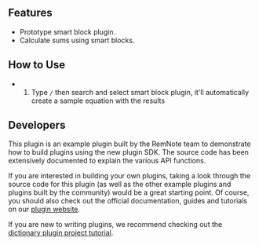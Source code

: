 ## Features

- Prototype smart block plugin.
- Calculate sums using smart blocks.

## How to Use

- 1. Type `/` then search and select smart block plugin, it'll automatically create a sample equation with the results
## Developers

This plugin is an example plugin built by the RemNote team to demonstrate how to build plugins using the new plugin SDK. The source code has been extensively documented to explain the various API functions.

If you are interested in building your own plugins, taking a look through the source code for this plugin (as well as the other example plugins and plugins built by the community) would be a great starting point. Of course, you should also check out the official documentation, guides and tutorials on our [plugin website](https://plugins.remnote.com).

If you are new to writing plugins, we recommend checking out the [dictionary plugin project tutorial](https://plugins.remnote.com/tutorials/project).
